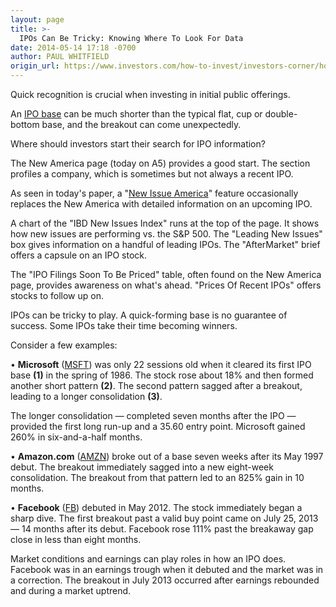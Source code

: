 ```yaml
---
layout: page
title: >-
  IPOs Can Be Tricky: Knowing Where To Look For Data
date: 2014-05-14 17:18 -0700
author: PAUL WHITFIELD
origin_url: https://www.investors.com/how-to-invest/investors-corner/how-to-identify-and-track-ipos
---
```





Quick recognition is crucial when investing in initial public offerings.


An [IPO base](http://education.investors.com/investors-corner/538103-ipo-bases-can-be-irregular-still-work.htm?ntt=eBay+IPO+base+Investor%27s+Corner) can be much shorter than the typical flat, cup or double-bottom base, and the breakout can come unexpectedly.


Where should investors start their search for IPO information?


The New America page (today on A5) provides a good start. The section profiles a company, which is sometimes but not always a recent IPO.


As seen in today's paper, a "[New Issue America](http://news.investors.com/business/issue-america.htm)" feature occasionally replaces the New America with detailed information on an upcoming IPO.


A chart of the "IBD New Issues Index" runs at the top of the page. It shows how new issues are performing vs. the S&P 500. The "Leading New Issues" box gives information on a handful of leading IPOs. The "AfterMarket" brief offers a capsule on an IPO stock.


The "IPO Filings Soon To Be Priced" table, often found on the New America page, provides awareness on what's ahead. "Prices Of Recent IPOs" offers stocks to follow up on.


IPOs can be tricky to play. A quick-forming base is no guarantee of success. Some IPOs take their time becoming winners.


Consider a few examples:


• **Microsoft** ([MSFT](https://research.investors.com/quote.aspx?symbol=MSFT)) was only 22 sessions old when it cleared its first IPO base **(1)** in the spring of 1986. The stock rose about 18% and then formed another short pattern **(2)**. The second pattern sagged after a breakout, leading to a longer consolidation **(3)**.


The longer consolidation — completed seven months after the IPO — provided the first long run-up and a 35.60 entry point. Microsoft gained 260% in six-and-a-half months.


• **Amazon.com** ([AMZN](https://research.investors.com/quote.aspx?symbol=AMZN)) broke out of a base seven weeks after its May 1997 debut. The breakout immediately sagged into a new eight-week consolidation. The breakout from that pattern led to an 825% gain in 10 months.


• **Facebook** ([FB](https://research.investors.com/quote.aspx?symbol=FB)) debuted in May 2012. The stock immediately began a sharp dive. The first breakout past a valid buy point came on July 25, 2013 — 14 months after its debut. Facebook rose 111% past the breakaway gap close in less than eight months.


Market conditions and earnings can play roles in how an IPO does. Facebook was in an earnings trough when it debuted and the market was in a correction. The breakout in July 2013 occurred after earnings rebounded and during a market uptrend.




